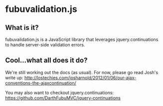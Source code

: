 # fubuvalidation.js

## What is it?

fubuvalidation.js is a JavaScript library that leverages jquery.continuations to handle server-side validation errors. 

## Cool...what all does it do?

We're still working out the docs (as usual). For now, please go read Josh's write up:
http://lostechies.com/josharnold/2012/01/06/our-ajax-conventions-the-ajaxcontinuation/

You may also want to checkout jquery.continuations:
https://github.com/DarthFubuMVC/jquery-continuations